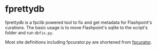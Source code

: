 # fprettydb

fprettydb is a fpclib powered tool to fix and get metadata for Flashpoint's curations. The basic usage is to move Flashpoint's sqlite to the script's folder and run `dbfix.py`.

Most site definitions including fpcurator.py are shortened from [fpcurator](https://github.com/FlashpointProject/fpcurator).

